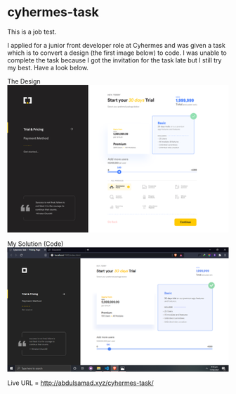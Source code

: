 # cyhermes-task
This is a job test. 

I applied for a junior front developer role at Cyhermes and was given a task which is to convert a design (the first image below) to code. I was unable to complete the task because I got the invitation for the task late but I still try my best. Have a look below.

The Design
<img src="assets/image-1.png" alt="image">

My Solution (Code)
<img src="assets/image-2.png" alt="image">

Live URL = http://abdulsamad.xyz/cyhermes-task/
